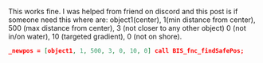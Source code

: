 This works fine. I was helped from friend on discord and this post is if someone need this where are: object1(center), 1(min distance from center), 500 (max distance from center), 3 (not closer to any other object) 0 (not in/on water), 10 (targeted gradient), 0 (not on shore).
```json
_newpos = [object1, 1, 500, 3, 0, 10, 0] call BIS_fnc_findSafePos; 
```

